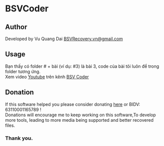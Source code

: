 # BSVCoder
## Author
Developed by Vu Quang Dai <BSVRecovery.vn@gmail.com>

## Usage
Bạn thấy có folder # + bài (ví dụ: #3) là bài 3, code của bài tôi luôn để trong folder tương ứng. <br>
Xem video [Youtube](https://www.youtube.com/playlist?list=PLIdTPrZ007WmFL4DVa6pzY6kT4IMieiyb) trên kênh [BSV Coder](https://www.youtube.com/@BSVCoder)

## Donation
If this software helped you please consider donating [here](https://www.Paypal.me/BSVPay) or  BIDV: 63110001165789 !\
Donations will encourage me to keep working on this software,To develop more tools, leading to more media being supported and better recovered files.

### Thank you.
